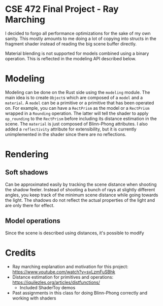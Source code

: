 # CSE 472 Final Project - Ray Marching


I decided to forgo all performance optimizations for the sake of my own sanity. This mostly amounts to me doing a lot of copying into structs in the fragment shader instead of reading the big scene buffer directly.

Material blending is not supported for models combined using a binary operation. This is reflected in the modeling API described below.

# Modeling

Modeling can be done on the Rust side using the `modeling` module. The main idea is to create `Object`s which are composed of a `model` and a `material`. A `model` can be a primitive or a primitive that has been operated on. For example, you can have a `RectPrism` as the model or a `RectPrism` wrapped in a `Rounding` operation. The latter will tell the shader to apply `op_rounding` to the `RectPrism` before including its distance estimation in the scene.
The `material` is just composed of Blinn-Phong attributes. I also added a `reflectivity` attribute for extensibility, but it is currently unimplemented in the shader since there are no reflections.

# Rendering

## Soft shadows
Can be approximated easily by tracking the scene distance when shooting the shadow feeler. Instead of shooting a bunch of rays at slightly different angles, you keep track of the minimum scene distance while going towards the light. The shadows do not reflect the actual properties of the light and are only there for effect.

## Model operations
Since the scene is described using distances, it's possible to modify 

# Credits
- Ray marching explanation and motivation for this project: https://www.youtube.com/watch?v=svLzmFuSBhk
- Distance estimation for primitives and operations: https://iquilezles.org/articles/distfunctions/
  - Included ShaderToy demos
- Past assignments in this class for doing Blinn-Phong correctly and working with shaders